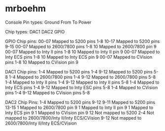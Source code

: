 # mrboehm

Console Pin types:
    Ground
    From
    To
    Power
    
Chip types:
    DAC1
    DAC2
    GPIO
    
GPIO Chip pins:
    00-07 Mapped to 5200      pins 1-8
    10-17 Mapped to 5200      pins 9-15
    00-07 Mapped to 2600/7800 pins 1-8
    10    Mapped to 2600/7800 pin  9
    00-07 Mapped to Inty II   pins 1-8
    10    Mapped to Inty II   pin  9
    00-07 Mapped to Inty ECS  pins 1-8
    10    Mapped to Inty ECS  pin 9
    00-07 Mapped to CVision   pins 1-8
    10    Mapped to CVision   pin 9
    
DAC1 Chip pins:
    1-4   Mapped to 5200      pins 1-4
    9-12  Mapped to 5200      pins 5-8
    1-4   Mapped to 2600/7800 pins 1-4
    9-12  Mapped to 2600/7800 pins 5-8
    1-4   Mapped to Inty II   pins 1-4
    9-12  Mapped to Inty II   pins 5-8
    1-4   Mapped to Inty ECS  pins 1-4
    9-12  Mapped to Inty ESC  pins 5-8
    1-4   Mapped to CVision   pins 1-4
    9-12  Mapped to CVision   pins 5-8
    
DAC2 Chip Pins:
    1-4   Mapped to 5200      pins 9-12
    9-11  Mapped to 5200      pins 13-15
    1     Mapped to 2600/7800 pin  9
    1     Mapped to Inty II   pin  9
    1     Mapped to Inty ECS  pin  9
    1     Mapped to CVision   pin  9
    12    Not mapped to 5200
    2-4   Not mapped to 2600/7800/Inty II/Inty ECS/CVision
    9-12  Not mapped to 2600/7800/Inty II/Inty ECS/CVision
